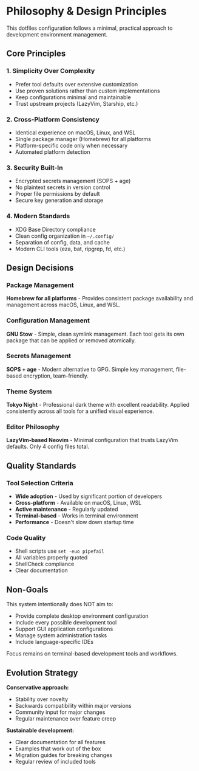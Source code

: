 # Philosophy & Design Principles

This dotfiles configuration follows a minimal, practical approach to development environment management.

## Core Principles

### 1. Simplicity Over Complexity
- Prefer tool defaults over extensive customization
- Use proven solutions rather than custom implementations
- Keep configurations minimal and maintainable
- Trust upstream projects (LazyVim, Starship, etc.)

### 2. Cross-Platform Consistency
- Identical experience on macOS, Linux, and WSL
- Single package manager (Homebrew) for all platforms
- Platform-specific code only when necessary
- Automated platform detection

### 3. Security Built-In
- Encrypted secrets management (SOPS + age)
- No plaintext secrets in version control
- Proper file permissions by default
- Secure key generation and storage

### 4. Modern Standards
- XDG Base Directory compliance
- Clean config organization in `~/.config/`
- Separation of config, data, and cache
- Modern CLI tools (eza, bat, ripgrep, fd, etc.)

## Design Decisions

### Package Management
**Homebrew for all platforms** - Provides consistent package availability and management across macOS, Linux, and WSL.

### Configuration Management
**GNU Stow** - Simple, clean symlink management. Each tool gets its own package that can be applied or removed atomically.

### Secrets Management
**SOPS + age** - Modern alternative to GPG. Simple key management, file-based encryption, team-friendly.

### Theme System
**Tokyo Night** - Professional dark theme with excellent readability. Applied consistently across all tools for a unified visual experience.

### Editor Philosophy
**LazyVim-based Neovim** - Minimal configuration that trusts LazyVim defaults. Only 4 config files total.

## Quality Standards

### Tool Selection Criteria
- **Wide adoption** - Used by significant portion of developers
- **Cross-platform** - Available on macOS, Linux, WSL
- **Active maintenance** - Regularly updated
- **Terminal-based** - Works in terminal environment
- **Performance** - Doesn't slow down startup time

### Code Quality
- Shell scripts use `set -euo pipefail`
- All variables properly quoted
- ShellCheck compliance
- Clear documentation

## Non-Goals

This system intentionally does NOT aim to:
- Provide complete desktop environment configuration
- Include every possible development tool
- Support GUI application configurations
- Manage system administration tasks
- Include language-specific IDEs

Focus remains on terminal-based development tools and workflows.

## Evolution Strategy

**Conservative approach:**
- Stability over novelty
- Backwards compatibility within major versions
- Community input for major changes
- Regular maintenance over feature creep

**Sustainable development:**
- Clear documentation for all features
- Examples that work out of the box
- Migration guides for breaking changes
- Regular review of included tools
